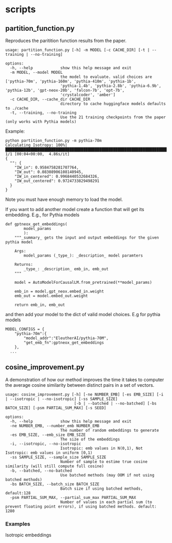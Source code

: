 # scripts

## partition_function.py

Reproduces the paritition function results from the paper. 

```
usage: partition_function.py [-h] -m MODEL [-c CACHE_DIR] [-t | --training | --no-training]

options:
  -h, --help            show this help message and exit
  -m MODEL, --model MODEL
                        the model to evaluate. valid choices are ['pythia-70m', 'pythia-160m', 'pythia-410m', 'pythia-1b',
                        'pythia-1.4b', 'pythia-2.8b', 'pythia-6.9b', 'pythia-12b', 'gpt-neox-20b', 'falcon-7b', 'opt-7b',
                        'crystalcoder', 'amber']
  -c CACHE_DIR, --cache_dir CACHE_DIR
                        directory to cache huggingface models defaults to ./cache
  -t, --training, --no-training
                        Use the 21 training checkpoints from the paper (only works with Pythia models)
```

Example:
```
python partition_function.py -m pythia-70m
Calculating Isotropy: 100%|████████████████████████████████████████████████████████████████████████████████████████████████████████████████████████████████████████| 1/1 [00:04<00:00,  4.86s/it]
{
  "": {
    "IW_in": 0.9584758281707764,
    "IW_out": 0.08308906108140945,
    "IW_in_centered": 0.9968440532684326,
    "IW_out_centered": 0.9724733829498291
  }
}
```

Note you must have enough memory to load the model. 

If you want to add another model create a function that will get its embedding. E.g., for Pythia models

```
def gptneox_get_embeddings(
        model_params
        ):
    """_summary_ gets the input and output embeddings for the given pythia model

    Args:
        model_params (_type_): _description_ model paramters 

    Returns:
        _type_: _description_ emb_in, emb_out
    """

    model = AutoModelForCausalLM.from_pretrained(**model_params)

    emb_in = model.gpt_neox.embed_in.weight
    emb_out = model.embed_out.weight

    return emb_in, emb_out
```

and then add your model to the dict of valid model choices. E.g for pythia models

```
MODEL_CONFIGS = {
    "pythia-70m":{
        "model_addr":"EleutherAI/pythia-70M",
        "get_emb_fn":gptneox_get_embeddings
    },
  ...
```

## cosine_improvement.py

A demonstration of how our method improves the time it takes to computer the average cosine similarity between distinct pairs in a set of vectors.

```
usage: cosine_improvement.py [-h] [-ne NUMBER_EMB] [-es EMB_SIZE] [-i | --isotropic | --no-isotropic] [-ss SAMPLE_SIZE]
                              [-b | --batched | --no-batched] [-bs BATCH_SIZE] [-psm PARTIAL_SUM_MAX] [-s SEED]

options:
  -h, --help            show this help message and exit
  -ne NUMBER_EMB, --number_emb NUMBER_EMB
                        The number of random embeddings to generate
  -es EMB_SIZE, --emb_size EMB_SIZE
                        The size of the embeddings
  -i, --isotropic, --no-isotropic
                        Isotropic: emb values in N(0,1), Not Isotropic: emb values in uniform [0,1)
  -ss SAMPLE_SIZE, --sample_size SAMPLE_SIZE
                        Number of sample to estime true cosine similarity (will still compute full cosine)
  -b, --batched, --no-batched
                        Use batched methods (may OOM if not using batched methods)
  -bs BATCH_SIZE, --batch_size BATCH_SIZE
                        Batch size if using batched methods, default:128
  -psm PARTIAL_SUM_MAX, --partial_sum_max PARTIAL_SUM_MAX
                        Number of values in each partial sum (to prevent floating point errors), if using batched methods. default: 1280
```

### Examples

Isotropic embeddings
